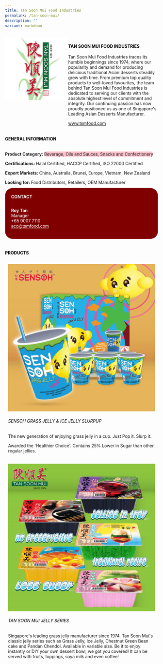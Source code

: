 ```yaml
---
title: Tan Soon Mui Food Industries
permalink: /tan-soon-mui/
description: ""
variant: markdown
---
```

<div class="flex-paragraph">
	<div style="display: flex; flex-wrap: wrap;" class="flex-container">
		<div style="flex: 1 1 40%; display: block;" class="card sgds">
			<img src="/images/tan_soon_mui_logo.png">
		</div>
		<div style="flex: 1 1 58%; display: block; margin-left: 3px" class="card-sgds">
			<h4 style="text-transform: uppercase; color: black;"><b>Tan Soon Mui Food Industries</b></h4>
			<p>Tan Soon Mui Food Industries traces its humble beginnings since 1974, where our popularity and demand for producing delicious traditional Asian desserts steadily grew with time. From premium top quality products to well-loved favourites, the team behind Tan Soon Mui Food Industries is dedicated to serving our clients with the absolute highest level of commitment and integrity. Our continuing passion has now proudly positioned us as one of Singapore's Leading Asian Desserts Manufacturer.</p>
			<p><a target="_blank" href="https://www.tsmfood.com">www.tsmfood.com</a></p>
		</div>
	</div>
</div>

<h4 style="text-transform: uppercase; color: black;">
	<b>General Information</b>
</h4>
<div style="display: flex; flex-wrap: wrap;" class="flex-container">
	<div style="flex: 1 1 65%; display: block; align-self: stretch" class="card sgds">
		<div class="flex-paragraph">
			<p>
				<b>Product Category: </b>
				<span style="background-color: pink; border-radius: 10px;">Beverage, Oils and Sauces, Snacks and Confectionery</span>
			</p>
			<p>
				<b>Certifications: </b>Halal Certified, HACCP Certified, ISO 22000 Certified
			</p>
			<p>
				<b>Export Markets: </b>China, Australia, Brunei, Europe, Vietnam, New Zealand
			</p>
			<p style="margin-bottom: 10px;">
				<b>Looking for: </b>Food Distributors, Retailers, OEM Manufacturer
			</p>
		</div>
	</div>
	<div style="flex: 1 1 35%; padding: 10px; display: block; background-color: maroon; border-radius: 25px; align-self: center;" class="card sgds">
		<h4 style="color: white; margin-top: 10px; margin-left: 10px;">CONTACT</h4>
		<div class="flex-paragraph">
			<p style="padding: 10px; color: white;">
				<b>Roy Tan</b>
				<br>Manager<br>+65 9007 7110<br>
				<a style="color: white;" href="mailto:acc@tsmfood.com">acc@tsmfood.com</a>
			</p>
		</div>
	</div>
</div>
<br>
<h4 style="text-transform: uppercase; color: black;">
	<b>Products</b>
</h4>
<div style="display: flex; flex-wrap: wrap;">
	<div style="flex: 1 1 47%; margin: 10px; display: block;" class="card sgds">
		<div style="display: block;" class="flex-image">
			<img src="/images/tan_soon_mui_product_01.jpg">
		</div>
		<div class="flex-paragraph">
			<h6 style="text-transform: uppercase; color: black;">Sensoh Grass Jelly &amp; Ice Jelly SlurpUp</h6>
			<p>The new generation of enjoying grass jelly in a cup. Just Pop it. Slurp it.</p>
			<p>Awarded the 'Healthier Choice'. Contains 25% Lower in Sugar than other regular jellies.</p>
		</div>
	</div>
	<div style="flex: 1 1 47%; margin: 10px; display: block;" class="card sgds">
		<div style="display: block;" class="flex-image">
			<img src="/images/tan_soon_mui_product_02.jpg">
		</div>
		<div class="flex-paragraph">
			<h6 style="text-transform: uppercase; color: black;">Tan Soon Mui Jelly Series</h6>
			<p>Singapore's leading grass jelly manufacturer since 1974. Tan Soon Mui's classic jelly series such as Grass Jelly, Ice Jelly, Chestnut Green Bean cake and Pandan Chendol. Available in variable size. Be it to enjoy instantly or DIY your own dessert bowl, we got you covered! It can be served with fruits, toppings, soya milk and even coffee!</p>
		</div>
	</div>
</div>